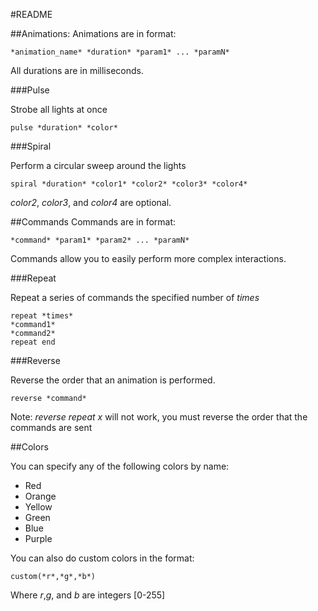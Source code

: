 #README

##Animations:
Animations are in format:
```
*animation_name* *duration* *param1* ... *paramN*
```
All durations are in milliseconds.

###Pulse

Strobe all lights at once

```
pulse *duration* *color*
```

###Spiral

Perform a circular sweep around the lights

```
spiral *duration* *color1* *color2* *color3* *color4*
```
 
*color2*, *color3*, and *color4* are optional.

##Commands
Commands are in format:
```
*command* *param1* *param2* ... *paramN*
```
Commands allow you to easily perform more complex interactions.

###Repeat

Repeat a series of commands the specified number of *times*

```
repeat *times*
*command1*
*command2*
repeat end
```

###Reverse

Reverse the order that an animation is performed.

```
reverse *command*
```
Note: *reverse repeat x* will not work, you must reverse the order that the commands are sent


##Colors

You can specify any of the following colors by name:
* Red
* Orange
* Yellow
* Green
* Blue
* Purple

You can also do custom colors in the format:
```
custom(*r*,*g*,*b*)
```

Where *r*,*g*, and *b* are integers [0-255]

